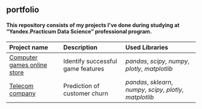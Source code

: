 ## portfolio
#### This repository consists of my projects I've done during studying at “Yandex.Practicum Data Science” professional program. 

| Project name | Description | Used Libraries | 
| :---------------------- | :---------------------- | :---------------------- |
| [Computer games online store](https://nbviewer.jupyter.org/github/annabarkovskaya/portfolio/blob/49954286514b2051b9729156007c542e315e4543/computer_games_store/Computer%20games%20online%20store.ipynb#Data-analysis-for-computer-games-online-shop) |Identify successful game features| *pandas*, *scipy*, *numpy*, *plotly*, *matplotlib*|
| [Telecom company](https://nbviewer.jupyter.org/github/annabarkovskaya/portfolio/blob/eed51f40a504a04c3fa2e49e99a86f709f54d0a8/telecom_company/project_for_telecom_company.ipynb) | Prediction of customer churn| *pandas*, *sklearn*, *numpy*, *scipy*, *plotly*, *matplotlib*|
